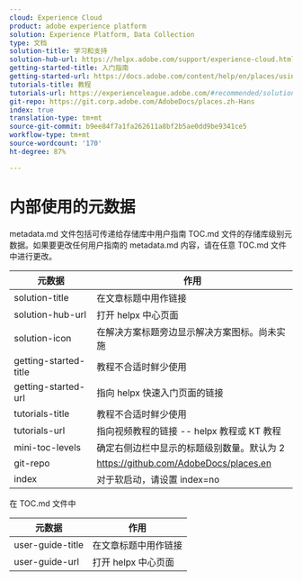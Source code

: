 ```yaml
---
cloud: Experience Cloud
product: adobe experience platform
solution: Experience Platform, Data Collection
type: 文档
solution-title: 学习和支持
solution-hub-url: https://helpx.adobe.com/support/experience-cloud.html
getting-started-title: 入门指南
getting-started-url: https://docs.adobe.com/content/help/en/places/using/getting-started.html
tutorials-title: 教程
tutorials-url: https://experienceleague.adobe.com/#recommended/solutions/experience-platform
git-repo: https://git.corp.adobe.com/AdobeDocs/places.zh-Hans
index: true
translation-type: tm+mt
source-git-commit: b9ee84f7a1fa262611a8bf2b5ae0dd9be9341ce5
workflow-type: tm+mt
source-wordcount: '170'
ht-degree: 87%

---
```



<!-- We need better links for Getting Started and Tutorials. We can do this after we hit stage -->

# 内部使用的元数据

metadata.md 文件包括可传递给存储库中用户指南 TOC.md 文件的存储库级别元数据。如果要更改任何用户指南的 metadata.md 内容，请在任意 TOC.md 文件中进行更改。

| 元数据 | 作用 |
|--- |--- |
| solution-title | 在文章标题中用作链接 |
| solution-hub-url | 打开 helpx 中心页面 |
| solution-icon | 在解决方案标题旁边显示解决方案图标。尚未实施 |
| getting-started-title | 教程不合适时鲜少使用 |
| getting-started-url | 指向 helpx 快速入门页面的链接 |
| tutorials-title | 教程不合适时鲜少使用 |
| tutorials-url | 指向视频教程的链接 -- helpx 教程或 KT 教程 |
| mini-toc-levels | 确定右侧边栏中显示的标题级别数量。默认为 2 |
| git-repo | https://github.com/AdobeDocs/places.en |
| index | 对于软启动，请设置 index=no |

在 TOC.md 文件中

| 元数据 | 作用 |
|--- |--- |
| user-guide-title | 在文章标题中用作链接 |
| user-guide-url | 打开 helpx 中心页面 |
